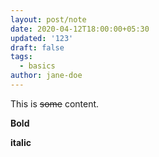 ```yaml
---
layout: post/note
date: 2020-04-12T18:00:00+05:30
updated: '123'
draft: false
tags:
  - basics
author: jane-doe
---
```

This is ~~some~~ content.

**Bold**

**italic**
